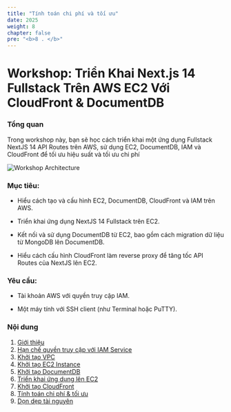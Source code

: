 ```yaml
---
title: "Tính toán chi phí và tối ưu"
date: 2025
weight: 8
chapter: false
pre: "<b>8 . </b>"
---
```


# Workshop: Triển Khai Next.js 14 Fullstack Trên AWS EC2 Với CloudFront & DocumentDB

### Tổng quan

Trong workshop này, bạn sẽ học cách triển khai một ứng dụng Fullstack NextJS 14 API Routes trên AWS, sử dụng EC2,
DocumentDB, IAM và CloudFront để tối ưu hiệu suất và tối ưu chi phí

![Workshop Architecture](/images/workshop_architecture.png)

### Mục tiêu:

- Hiểu cách tạo và cấu hình EC2, DocumentDB, CloudFront và IAM trên AWS.

- Triển khai ứng dụng NextJS 14 Fullstack trên EC2.

- Kết nối và sử dụng DocumentDB từ EC2, bao gồm cách migration dữ liệu từ MongoDB lên DocumentDB.

- Hiểu cách cấu hình CloudFront làm reverse proxy để tăng tốc API Routes của NextJS lên EC2.

### Yêu cầu:

- Tài khoản AWS với quyền truy cập IAM.

- Một máy tính với SSH client (như Terminal hoặc PuTTY).

### Nội dung

1. [Giới thiệu](1-introduce/)
2. [Hạn chế quyền truy cập với IAM Service](2-restrict-access/)
3. [Khởi tạo VPC](3-create-vpc-instance/)
4. [Khởi tạo EC2 Instance](4-create-ec2-instance/)
5. [Khởi tạo DocumentDB](5-create-documentdb-instance/)
6. [Triển khai ứng dụng lên EC2](6-deploy-the-application-to-ec2/)
7. [Khởi tạo CloudFront](7-create-cloudfront/)
8. [Tính toán chi phí & tối ưu](8-cost-calculation-optimization/)
9. [Dọn dẹp tài nguyên](9-clean-up/)
